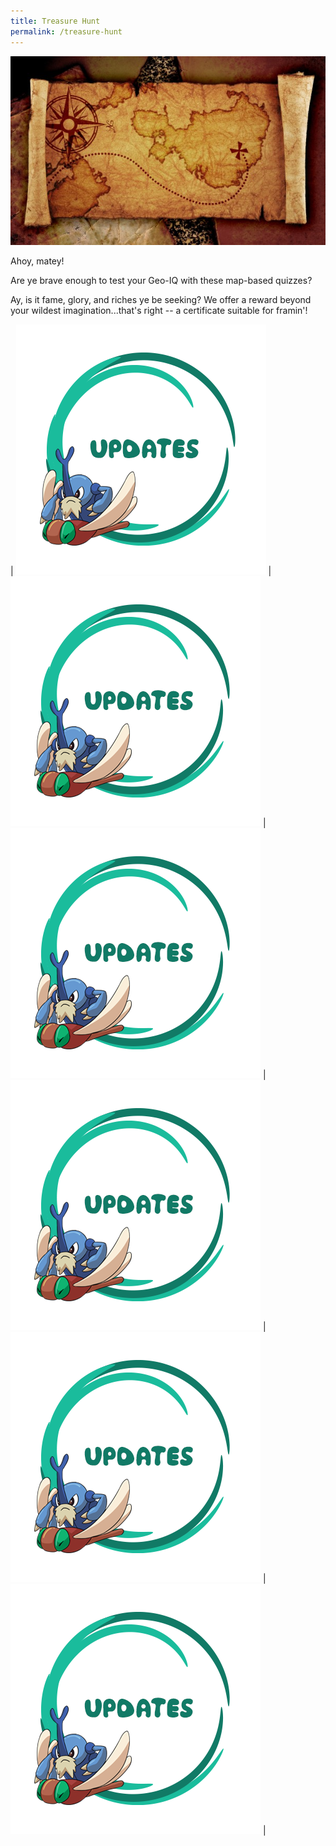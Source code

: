 ```yaml
---
title: Treasure Hunt
permalink: /treasure-hunt
---
```

![Alt text for image on Isomer site](/images/sample-treasure-hunt-landing-page-cover.jpg)

Ahoy, matey!

Are ye brave enough to test your Geo-IQ with these map-based quizzes?

Ay, is it fame, glory, and riches ye be seeking? We offer a reward beyond your wildest imagination...that's right -- a certificate suitable for framin'!


| [![Introduction](/images/vikus-updates.png)](/events/bookbugs2/bookbugs-main) | [![Map](/images/vikus-updates.png)](/events/bookbugs2/how-to-redeem) | [![Code Submission](/images/vikus-updates.png)](/events/bookbugs2/how-to-play) | 
[![Prizes](/images/vikus-updates.png)](/events/bookbugs2/story)
| [![Sign-up](/images/vikus-updates.png)](/events/bookbugs2/bug-list) | [![Rules & FAQ](/images/vikus-updates.png)](/events/bookbugs2/quiz) |